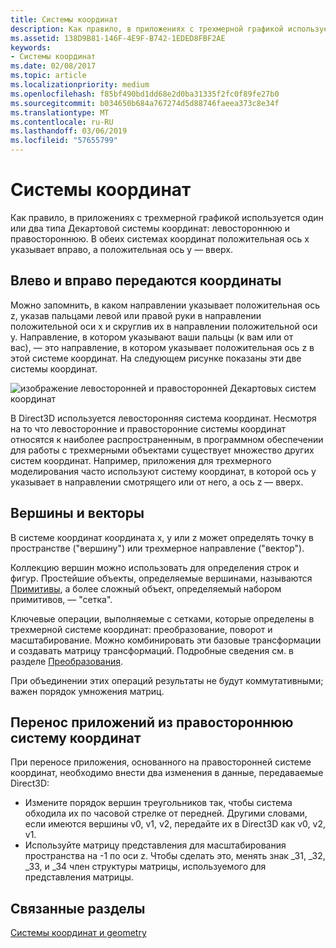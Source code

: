```yaml
---
title: Системы координат
description: Как правило, в приложениях с трехмерной графикой используется один или два типа Декартовой системы координат (левостороннюю и правостороннюю). В обеих системах координат положительная ось x указывает вправо, а положительная ось y — вверх.
ms.assetid: 138D9B81-146F-4E9F-B742-1EDED8FBF2AE
keywords:
- Системы координат
ms.date: 02/08/2017
ms.topic: article
ms.localizationpriority: medium
ms.openlocfilehash: f85bf490bd1dd68e2d0ba31335f2fc0f89fe27b0
ms.sourcegitcommit: b034650b684a767274d5d88746faeea373c8e34f
ms.translationtype: MT
ms.contentlocale: ru-RU
ms.lasthandoff: 03/06/2019
ms.locfileid: "57655799"
---
```

# <a name="coordinate-systems"></a>Системы координат


Как правило, в приложениях с трехмерной графикой используется один или два типа Декартовой системы координат: левостороннюю и правостороннюю. В обеих системах координат положительная ось x указывает вправо, а положительная ось y — вверх.

## <a name="span-idleftandrighthandedcoordinatesspanspan-idleftandrighthandedcoordinatesspanspan-idleftandrighthandedcoordinatesspanleft-and-right-handed-coordinates"></a><span id="Left_and_right_handed_coordinates"></span><span id="left_and_right_handed_coordinates"></span><span id="LEFT_AND_RIGHT_HANDED_COORDINATES"></span>Влево и вправо передаются координаты


Можно запомнить, в каком направлении указывает положительная ось z, указав пальцами левой или правой руки в направлении положительной оси x и скруглив их в направлении положительной оси y. Направление, в котором указывают ваши пальцы (к вам или от вас), — это направление, в котором указывает положительная ось z в этой системе координат. На следующем рисунке показаны эти две системы координат.

![изображение левосторонней и правосторонней Декартовых систем координат](images/leftrght.png)

В Direct3D используется левосторонняя система координат. Несмотря на то что левосторонние и правосторонние системы координат относятся к наиболее распространенным, в программном обеспечении для работы с трехмерными объектами существует множество других систем координат. Например, приложения для трехмерного моделирования часто используют систему координат, в которой ось y указывает в направлении смотрящего или от него, а ось z — вверх.

## <a name="span-idverticesandvectorsspanspan-idverticesandvectorsspanspan-idverticesandvectorsspanvertices-and-vectors"></a><span id="Vertices_and_vectors"></span><span id="vertices_and_vectors"></span><span id="VERTICES_AND_VECTORS"></span>Вершины и векторы


В системе координат координата x, y или z может определять точку в пространстве ("вершину") или трехмерное направление ("вектор").

Коллекцию вершин можно использовать для определения строк и фигур. Простейшие объекты, определяемые вершинами, называются [Примитивы](primitives.md), а более сложный объект, определяемый набором примитивов, — "сетка".

Ключевые операции, выполняемые с сетками, которые определены в трехмерной системе координат: преобразование, поворот и масштабирование. Можно комбинировать эти базовые трансформации и создавать матрицу трансформаций. Подробные сведения см. в разделе [Преобразования](transforms.md).

При объединении этих операций результаты не будут коммутативными; важен порядок умножения матриц.

## <a name="span-idportingfromaright-handedcoordinatesystemspanspan-idportingfromaright-handedcoordinatesystemspanspan-idportingfromaright-handedcoordinatesystemspanporting-from-a-right-handed-coordinate-system"></a><span id="Porting_from_a_right-handed_coordinate_system"></span><span id="porting_from_a_right-handed_coordinate_system"></span><span id="PORTING_FROM_A_RIGHT-HANDED_COORDINATE_SYSTEM"></span>Перенос приложений из правостороннюю систему координат


При переносе приложения, основанного на правосторонней системе координат, необходимо внести два изменения в данные, передаваемые Direct3D:

-   Измените порядок вершин треугольников так, чтобы система обходила их по часовой стрелке от передней. Другими словами, если имеются вершины v0, v1, v2, передайте их в Direct3D как v0, v2, v1.
-   Используйте матрицу представления для масштабирования пространства на -1 по оси z. Чтобы сделать это, менять знак \_31, \_32, \_33, и \_34 член структуры матрицы, используемого для представления матрицы.

## <a name="span-idrelated-topicsspanrelated-topics"></a><span id="related-topics"></span>Связанные разделы


[Системы координат и geometry](coordinate-systems-and-geometry.md)

 

 




